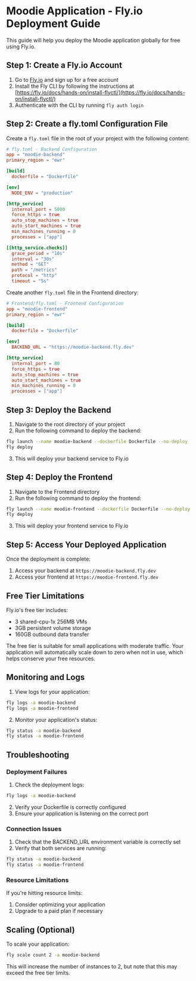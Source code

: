 # Moodie Application - Fly.io Deployment Guide

This guide will help you deploy the Moodie application globally for free using Fly.io.

## Step 1: Create a Fly.io Account

1. Go to [Fly.io](https://fly.io) and sign up for a free account
2. Install the Fly CLI by following the instructions at [https://fly.io/docs/hands-on/install-flyctl/](https://fly.io/docs/hands-on/install-flyctl/)
3. Authenticate with the CLI by running `fly auth login`

## Step 2: Create a fly.toml Configuration File

Create a `fly.toml` file in the root of your project with the following content:

```toml
# fly.toml - Backend Configuration
app = "moodie-backend"
primary_region = "ewr"

[build]
  dockerfile = "Dockerfile"

[env]
  NODE_ENV = "production"

[http_service]
  internal_port = 5000
  force_https = true
  auto_stop_machines = true
  auto_start_machines = true
  min_machines_running = 0
  processes = ["app"]

[[http_service.checks]]
  grace_period = "10s"
  interval = "30s"
  method = "GET"
  path = "/metrics"
  protocol = "http"
  timeout = "5s"
```

Create another `fly.toml` file in the Frontend directory:

```toml
# Frontend/fly.toml - Frontend Configuration
app = "moodie-frontend"
primary_region = "ewr"

[build]
  dockerfile = "Dockerfile"

[env]
  BACKEND_URL = "https://moodie-backend.fly.dev"

[http_service]
  internal_port = 80
  force_https = true
  auto_stop_machines = true
  auto_start_machines = true
  min_machines_running = 0
  processes = ["app"]
```

## Step 3: Deploy the Backend

1. Navigate to the root directory of your project
2. Run the following command to deploy the backend:

```bash
fly launch --name moodie-backend --dockerfile Dockerfile --no-deploy
fly deploy
```

3. This will deploy your backend service to Fly.io

## Step 4: Deploy the Frontend

1. Navigate to the Frontend directory
2. Run the following command to deploy the frontend:

```bash
fly launch --name moodie-frontend --dockerfile Dockerfile --no-deploy
fly deploy
```

3. This will deploy your frontend service to Fly.io

## Step 5: Access Your Deployed Application

Once the deployment is complete:

1. Access your backend at `https://moodie-backend.fly.dev`
2. Access your frontend at `https://moodie-frontend.fly.dev`

## Free Tier Limitations

Fly.io's free tier includes:

- 3 shared-cpu-1x 256MB VMs
- 3GB persistent volume storage
- 160GB outbound data transfer

The free tier is suitable for small applications with moderate traffic. Your application will automatically scale down to zero when not in use, which helps conserve your free resources.

## Monitoring and Logs

1. View logs for your application:

```bash
fly logs -a moodie-backend
fly logs -a moodie-frontend
```

2. Monitor your application's status:

```bash
fly status -a moodie-backend
fly status -a moodie-frontend
```

## Troubleshooting

### Deployment Failures

1. Check the deployment logs:

```bash
fly logs -a moodie-backend
```

2. Verify your Dockerfile is correctly configured
3. Ensure your application is listening on the correct port

### Connection Issues

1. Check that the BACKEND_URL environment variable is correctly set
2. Verify that both services are running:

```bash
fly status -a moodie-backend
fly status -a moodie-frontend
```

### Resource Limitations

If you're hitting resource limits:

1. Consider optimizing your application
2. Upgrade to a paid plan if necessary

## Scaling (Optional)

To scale your application:

```bash
fly scale count 2 -a moodie-backend
```

This will increase the number of instances to 2, but note that this may exceed the free tier limits.